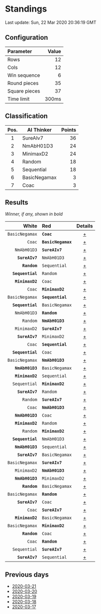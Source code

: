 # Standings

Last update: Sun, 22 Mar 2020 20:36:19 GMT

## Configuration

| Parameter      | Value             |
|:-------------- | ----------------: |
| Rows          | 12        |
| Cols          | 12        |
| Win sequence  | 6 |
| Round pieces  | 35  |
| Square pieces | 37 |
| Time limit    | 300ms     |

## Classification

| Pos. | AI Thinker | Points |
|:----:| ---------- | -----: |
| 1 | SureAIv7 | 36 |
| 2 | NmAbH01D3 | 24 |
| 3 | MinimaxD2 | 24 |
| 4 | Random | 18 |
| 5 | Sequential | 18 |
| 6 | BasicNegamax | 3 |
| 7 | Coac | 3 |

## Results

_Winner, if any, shown in bold_

| White |   Red   | Details |
| -----:|:------- | :-----: |
| `BasicNegamax` | **`Coac`** | [+](results/BasicNegamaxvsCoac.txt) |
| `Coac` | **`BasicNegamax`** | [+](results/CoacvsBasicNegamax.txt) |
| `NmAbH01D3` | **`SureAIv7`** | [+](results/NmAbH01D3vsSureAIv7.txt) |
| **`SureAIv7`** | `NmAbH01D3` | [+](results/SureAIv7vsNmAbH01D3.txt) |
| **`Random`** | `Sequential` | [+](results/RandomvsSequential.txt) |
| **`Sequential`** | `Random` | [+](results/SequentialvsRandom.txt) |
| **`MinimaxD2`** | `Coac` | [+](results/MinimaxD2vsCoac.txt) |
| `Coac` | **`MinimaxD2`** | [+](results/CoacvsMinimaxD2.txt) |
| `BasicNegamax` | **`Sequential`** | [+](results/BasicNegamaxvsSequential.txt) |
| **`Sequential`** | `BasicNegamax` | [+](results/SequentialvsBasicNegamax.txt) |
| `NmAbH01D3` | **`Random`** | [+](results/NmAbH01D3vsRandom.txt) |
| `Random` | **`NmAbH01D3`** | [+](results/RandomvsNmAbH01D3.txt) |
| `MinimaxD2` | **`SureAIv7`** | [+](results/MinimaxD2vsSureAIv7.txt) |
| **`SureAIv7`** | `MinimaxD2` | [+](results/SureAIv7vsMinimaxD2.txt) |
| `Coac` | **`Sequential`** | [+](results/CoacvsSequential.txt) |
| **`Sequential`** | `Coac` | [+](results/SequentialvsCoac.txt) |
| `BasicNegamax` | **`NmAbH01D3`** | [+](results/BasicNegamaxvsNmAbH01D3.txt) |
| **`NmAbH01D3`** | `BasicNegamax` | [+](results/NmAbH01D3vsBasicNegamax.txt) |
| **`MinimaxD2`** | `Sequential` | [+](results/MinimaxD2vsSequential.txt) |
| `Sequential` | **`MinimaxD2`** | [+](results/SequentialvsMinimaxD2.txt) |
| **`SureAIv7`** | `Random` | [+](results/SureAIv7vsRandom.txt) |
| `Random` | **`SureAIv7`** | [+](results/RandomvsSureAIv7.txt) |
| `Coac` | **`NmAbH01D3`** | [+](results/CoacvsNmAbH01D3.txt) |
| **`NmAbH01D3`** | `Coac` | [+](results/NmAbH01D3vsCoac.txt) |
| **`MinimaxD2`** | `Random` | [+](results/MinimaxD2vsRandom.txt) |
| `Random` | **`MinimaxD2`** | [+](results/RandomvsMinimaxD2.txt) |
| **`Sequential`** | `NmAbH01D3` | [+](results/SequentialvsNmAbH01D3.txt) |
| **`NmAbH01D3`** | `Sequential` | [+](results/NmAbH01D3vsSequential.txt) |
| **`SureAIv7`** | `BasicNegamax` | [+](results/SureAIv7vsBasicNegamax.txt) |
| `BasicNegamax` | **`SureAIv7`** | [+](results/BasicNegamaxvsSureAIv7.txt) |
| `MinimaxD2` | **`NmAbH01D3`** | [+](results/MinimaxD2vsNmAbH01D3.txt) |
| **`NmAbH01D3`** | `MinimaxD2` | [+](results/NmAbH01D3vsMinimaxD2.txt) |
| **`Random`** | `BasicNegamax` | [+](results/RandomvsBasicNegamax.txt) |
| `BasicNegamax` | **`Random`** | [+](results/BasicNegamaxvsRandom.txt) |
| **`SureAIv7`** | `Coac` | [+](results/SureAIv7vsCoac.txt) |
| `Coac` | **`SureAIv7`** | [+](results/CoacvsSureAIv7.txt) |
| **`MinimaxD2`** | `BasicNegamax` | [+](results/MinimaxD2vsBasicNegamax.txt) |
| `BasicNegamax` | **`MinimaxD2`** | [+](results/BasicNegamaxvsMinimaxD2.txt) |
| **`Random`** | `Coac` | [+](results/RandomvsCoac.txt) |
| `Coac` | **`Random`** | [+](results/CoacvsRandom.txt) |
| `Sequential` | **`SureAIv7`** | [+](results/SequentialvsSureAIv7.txt) |
| **`SureAIv7`** | `Sequential` | [+](results/SureAIv7vsSequential.txt) |

## Previous days

* [2020-03-21](../2020-03-21/standings.md)
* [2020-03-20](../2020-03-20/standings.md)
* [2020-03-19](../2020-03-19/standings.md)
* [2020-03-18](../2020-03-18/standings.md)
* [2020-03-17](../2020-03-17/standings.md)
